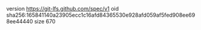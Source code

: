 version https://git-lfs.github.com/spec/v1
oid sha256:165841140a23905ecc1c16afd84365530e928afd059af5fed908ee698ee44440
size 670
